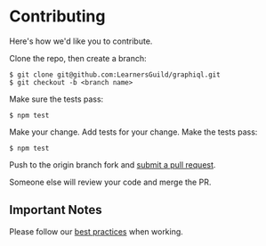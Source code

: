 # Contributing

Here's how we'd like you to contribute.

Clone the repo, then create a branch:

    $ git clone git@github.com:LearnersGuild/graphiql.git
    $ git checkout -b <branch name>

Make sure the tests pass:

    $ npm test

Make your change. Add tests for your change. Make the tests pass:

    $ npm test

Push to the origin branch fork and [submit a pull request][pr].

Someone else will review your code and merge the PR.

## Important Notes

Please follow our [best practices][best-practices] when working.


[pr]: https://github.com/LearnersGuild/graphiql/compare/
[best-practices]: https://learnersguild.github.io/product-development/best-practices/index.html
